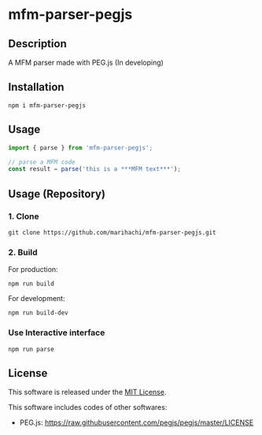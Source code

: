 # mfm-parser-pegjs
## Description
A MFM parser made with PEG.js (In developing)  

## Installation
```
npm i mfm-parser-pegjs
```

## Usage
```ts
import { parse } from 'mfm-parser-pegjs';

// parse a MFM code
const result = parse('this is a ***MFM text***');
```

## Usage (Repository)
### 1. Clone
```
git clone https://github.com/marihachi/mfm-parser-pegjs.git
```

### 2. Build
For production:  
```
npm run build
```

For development:  
```
npm run build-dev
```

### Use Interactive interface
```
npm run parse
```

## License
This software is released under the [MIT License](LICENSE).

This software includes codes of other softwares:
- PEG.js: https://raw.githubusercontent.com/pegjs/pegjs/master/LICENSE
